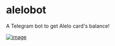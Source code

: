 # alelobot

A Telegram bot to get Alelo card's balance!

[![image](https://cloud.githubusercontent.com/assets/245435/19137716/5496d4da-8b4c-11e6-9911-78bcea9fc37b.png)](http://telegram.me/alelobot)
